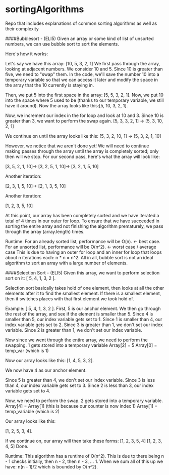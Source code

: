 # sortingAlgorithms
Repo that includes explanations of common sorting algorithms as well as their complexity


####Bubblesort - (ELI5)
Given an array or some kind of list of unsorted numbers, we can use bubble sort to sort the elements.

Here's how it works:

Let's say we have this array: [10, 5, 3, 2, 1]
We first pass through the array, looking at adjacent numbers. 
We consider 10 and 5. Since 10 is greater than five, we need to "swap" them. In the code, we'll save the number 10 into a temporary variable so that we can access it later and modify the space in the array that the 10 currently is staying in. 

Then, we put 5 into the first space in the array: [5, 5, 3, 2, 1]. 
Now, we put 10 into the space where 5 used to be (thanks to our temporary variable, we still have it around). 
Now the array looks like this:[5, 10, 3, 2, 1].

Now, we increment our index in the for loop and look at 10 and 3. Since 10 is greater than 3, we want to perform the swap again.
[5, 3, 3, 2, 1] ->
[5, 3, 10, 2, 1]

We continue on until the array looks like this:
[5, 3, 2, 10, 1] ->
[5, 3, 2, 1, 10]

However, we notice that we aren't done yet!
We will need to continue making passes through the array until the array is completely sorted; only then will we stop. 
For our second pass, here's what the array will look like:

[3, 5, 2, 1, 10]->
[3, 2, 5, 1, 10]->
[3, 2, 1, 5, 10]

Another iteration:

[2, 3, 1, 5, 10]->
[2, 1, 3, 5, 10]

Another iteration:

[1, 2, 3, 5, 10]

At this point, our array has been completely sorted and we have iterated a total of 4 times in our outer for loop. To ensure that we have succeeded in sorting the entire array and not finishing the algorithm prematurely, we pass through the array (array.length) times. 

Runtime:
For an already sorted list, performance will be O(n). <- best case.
For an unsorted list, performance will be O(n^2). <- worst case / average case
This is due to having an outer for loop and an inner for loop that loops about n iterations each: n * n = n^2. 
All in all, bubble sort is not an ideal algorithm to sort an array with a large number of elements. 


####Selection Sort - (ELI5)
Given this array, we want to perform selection sort on it: [ 5, 4, 1, 3, 2 ].

Selection sort basically takes hold of one element, then looks at all the other elements after it to find the smallest element. If there is a smallest element, then it switches places with that first element we took hold of. 

Example:
[ 5, 4, 1, 3, 2 ].
First, 5 is our anchor element. We then go through the rest of the array, and see if the element is smaller than 5. 
Since 4 is smaller than 5, our index variable gets set to 1. 
Since 1 is smaller than 4, our index variable gets set to 2.
Since 3 is greater than 1, we don't set our index variable.
Since 2 is greater than 1, we don't set our index variable.

Now since we went through the entire array, we need to perform the swapping.
1 gets stored into a temporary variable
Array[2] = 5
Array[0] = temp_var (which is 1)

Now our array looks like this:
[1, 4, 5, 3, 2].

We now have 4 as our anchor element. 

Since 5 is greater than 4, we don't set our index variable. 
Since 3 is less than 4, our index variable gets set to 3.
Since 2 is less than 3, our index variable gets set to 4.

Now, we need to perform the swap.
2 gets stored into a temporary variable. 
Array[4] = Array[1] (this is because our counter is now index 1)
Array[1] = temp_variable (which is 2)

Our array looks like this:

[1, 2, 5, 3, 4].

If we continue on, our array will then take these forms:
[1, 2, 3, 5, 4]
[1, 2, 3, 4, 5]
Done.

Runtime:
This algorithm has a runtime of O(n^2).
This is due to there being n - 1 checks initially, then n - 2, then n - 3, ... 1. When we sum all of this up we have: n(n - 1)/2 which is bounded by O(n^2). 











